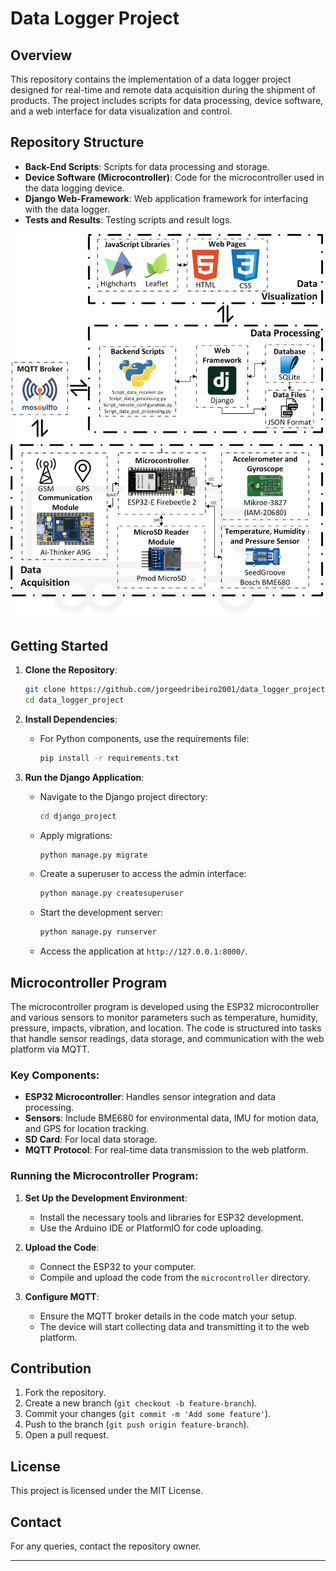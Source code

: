 
# Data Logger Project

## Overview
This repository contains the implementation of a data logger project designed for real-time and remote data acquisition during the shipment of products. The project includes scripts for data processing, device software, and a web interface for data visualization and control.

## Repository Structure

- **Back-End Scripts**: Scripts for data processing and storage.
- **Device Software (Microcontroller)**: Code for the microcontroller used in the data logging device.
- **Django Web-Framework**: Web application framework for interfacing with the data logger.
- **Tests and Results**: Testing scripts and result logs.


![Sensor Diagram](Images/esquema_principal_v3.png)

## Getting Started

1. **Clone the Repository**:
   ```bash
   git clone https://github.com/jorgeedribeiro2001/data_logger_project.git
   cd data_logger_project
   ```

2. **Install Dependencies**:
   - For Python components, use the requirements file:
     ```bash
     pip install -r requirements.txt
     ```

3. **Run the Django Application**:
   - Navigate to the Django project directory:
     ```bash
     cd django_project
     ```
   - Apply migrations:
     ```bash
     python manage.py migrate
     ```
   - Create a superuser to access the admin interface:
     ```bash
     python manage.py createsuperuser
     ```
   - Start the development server:
     ```bash
     python manage.py runserver
     ```
   - Access the application at `http://127.0.0.1:8000/`.

## Microcontroller Program

The microcontroller program is developed using the ESP32 microcontroller and various sensors to monitor parameters such as temperature, humidity, pressure, impacts, vibration, and location. The code is structured into tasks that handle sensor readings, data storage, and communication with the web platform via MQTT.

### Key Components:
- **ESP32 Microcontroller**: Handles sensor integration and data processing.
- **Sensors**: Include BME680 for environmental data, IMU for motion data, and GPS for location tracking.
- **SD Card**: For local data storage.
- **MQTT Protocol**: For real-time data transmission to the web platform.

### Running the Microcontroller Program:
1. **Set Up the Development Environment**:
   - Install the necessary tools and libraries for ESP32 development.
   - Use the Arduino IDE or PlatformIO for code uploading.

2. **Upload the Code**:
   - Connect the ESP32 to your computer.
   - Compile and upload the code from the `microcontroller` directory.

3. **Configure MQTT**:
   - Ensure the MQTT broker details in the code match your setup.
   - The device will start collecting data and transmitting it to the web platform.

## Contribution

1. Fork the repository.
2. Create a new branch (`git checkout -b feature-branch`).
3. Commit your changes (`git commit -m 'Add some feature'`).
4. Push to the branch (`git push origin feature-branch`).
5. Open a pull request.

## License
This project is licensed under the MIT License.

## Contact
For any queries, contact the repository owner.

---
